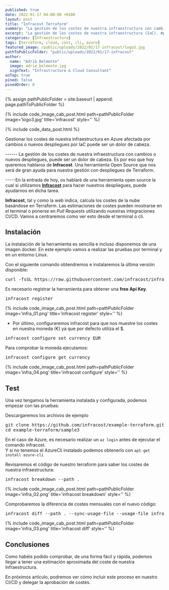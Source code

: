 ```yaml
---
published: true
date: 2022-01-17 04:00:00 +0100
layout: post
title: "Infracost Terraform"
summary: "La gestión de los costes de nuestra infraestructura con cambios o nuevos despliegues, puede ser un dolor de cabeza. Conoce la solución que desde Tokiota te presentamos, Infracost."
excerpt: "La gestión de los costes de nuestra infraestructura (IaC). #post #azure #terraform #cost"
categories: [Infraestructura]
tags: [terraform, cloud, cost, cli, azure]
featured_image: /public/uploads/2022/01/17-infracost/logo3.jpg
pathToPublicFolder: "public/uploads/2022/01/17-infracost"
author:
  name: "Adrià Belmonte"
  image: adria_belmonte.jpg
  signText: "Infrastructure & Cloud Consultant"
onTop: true
pined: false
pinedOrder: 0
---
```


{% assign pathPublicFolder = site.baseurl | append: page.pathToPublicFolder %}

{% include code_image_cab_post.html path=pathPublicFolder
image='logo3.jpg'
title='infracost'
style=''
%}

{% include
code_data_post.html
%}

Gestionar los costes de nuestra infraestructura en Azure afectada por cambios o nuevos despliegues por IaC puede ser un dolor de cabeza.

------ La gestión de los costes de nuestra  infraestructura con cambios o nuevos despliegues, puede ser un dolor de cabeza.
Es por eso que hoy queremos hablaros de **Infracost**. Una herramienta Open Source que nos será de gran ayuda para nuestra gestión con despliegues de Terraform. 

-----En la entrada de hoy, os hablaré de una herramienta open source la cual si utilizamos **[Infracost](https://www.infracost.io/)** para hacer nuestros despliegues, puede ayudarnos en dicha tarea.

**Infracost**, tal y como la web indica, calcula los costes de la nube basándose en Terraform. Las estimaciones de costes pueden mostrarse en el terminal o ponerse en *Pull Requests* utilizando nuestras integraciones CI/CD.
Vamos a centraremos como ver esto desde el terminal o cli.


## Instalación
La instalación de la herramienta es sencilla e incluso disponemos de una imagen docker. En este ejemplo vamos a realizar las pruebas por terminal y en un entorno Linux.

Con el siguiente comando obtendremos e instalaremos la última versión disponible:
<pre data-enlighter-language="csharp">
curl -fsSL https://raw.githubusercontent.com/infracost/infracost/master/scripts/install.sh | sh
</pre>

Es necesario registrar la herramienta para obtener una **free Api Key**.
<pre data-enlighter-language="csharp">
infracost register
</pre>

{% include code_image_cab_post.html path=pathPublicFolder
image='infra_01.png'
title='infracost register'
style=''
%}

- Por último, configuraremos infracost para que nos muestre los costes en nuestra moneda (€) ya que por defecto utiliza el $.
<pre data-enlighter-language="shell">
infracost configure set currency EUR
</pre>

Para comprobar la moneda ejecutamos:
<pre data-enlighter-language="shell">
infracost configure get currency 
</pre>

{% include code_image_cab_post.html path=pathPublicFolder
image='infra_04.png'
title='infracost configure'
style=''
%}

## Test
Una vez tengamos la herramienta instalada y configurada, podemos empezar con las pruebas:

Descargaremos los archivos de ejemplo
<pre data-enlighter-language="shell">
git clone https://github.com/infracost/example-terraform.git
cd example-terraform/sample3
</pre>

En el caso de Azure, es necesario realizar un `az login` antes de ejecutar el comando infracost.
<br/>Y si no tenemos el AzureCli instalado podemos obtenerlo con `apt-get install azure-cli`

Revisaremos el código de nuestro terraform para saber los costes de nuestra infraestructura:
<pre data-enlighter-language="shell">
infracost breakdown --path .
</pre>

{% include code_image_cab_post.html path=pathPublicFolder
image='infra_02.png'
title='infracost breakdown'
style=''
%}

Comprobaremos la diferencia de costes mensuales con el nuevo código:
<pre data-enlighter-language="shell">
infracost diff --path . --sync-usage-file --usage-file infracost-usage.yml
</pre>

{% include code_image_cab_post.html path=pathPublicFolder
image='infra_03.png'
title='infracost diff'
style=''
%}

## Conclusiones
Como habéis podido comprobar, de una forma fácil y rápida, podemos llegar a tener una estimación aproximada del coste de nuestra Infraestructura.

En próximos artículo, podremos ver cómo incluir este proceso en nuestro CI/CD y delegar la aprobación de costes.


